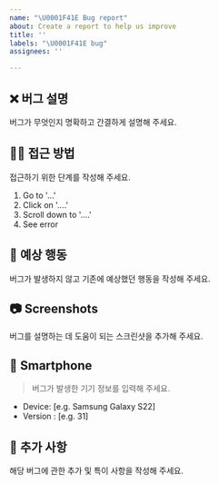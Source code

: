 ```yaml
---
name: "\U0001F41E Bug report"
about: Create a report to help us improve
title: ''
labels: "\U0001F41E bug"
assignees: ''

---
```


## ❌ 버그 설명
버그가 무엇인지 명확하고 간결하게 설명해 주세요.

## 🚶‍♂️ 접근 방법
접근하기 위한 단계를 작성해 주세요.
1. Go to '...'
2. Click on '....'
3. Scroll down to '....'
4. See error

## 🧐 예상 행동
버그가 발생하지 않고 기존에 예상했던 행동을 작성해 주세요.

## 📷 Screenshots
버그를 설명하는 데 도움이 되는 스크린샷을 추가해 주세요.

## 📱 Smartphone
> 버그가 발생한 기기 정보를 입력해 주세요.
- Device: [e.g. Samsung Galaxy S22]
- Version : [e.g. 31]

## 📢 추가 사항
해당 버그에 관한 추가 및 특이 사항을 작성해 주세요.
